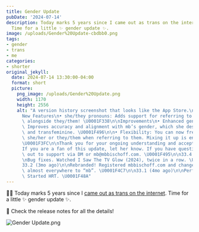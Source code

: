 ```yaml
---
title: Gender Update
pubDate: '2024-07-14'
description: Today marks 5 years since I came out as trans on the internet.
  Time for a little ✨ gender update ✨.
image: /uploads/Gender%20Update-cbdbb0.png
tags:
- gender
- trans
- me
categories:
- shorter
original_jekyll:
  date: 2024-07-14 13:30:00-04:00
  format: short
  picture:
    png_image: /uploads/Gender%20Update.png
    width: 1170
    height: 2556
    alt: "A version history screenshot that looks like the App Store.\n\n33.5 (now)\n\
      New Features\n• she/they pronouns: Adds support for referring to mb using she/her\
      \ alongside they/them! \U0001F338\n\nImprovements\n• Enhanced gender euphoria:\
      \ Improves accuracy and alignment with mb’s gender, which she describes as nonbinary\
      \ and transfeminine. \U0001F496\n\n• Flexibility: You can now freely use either\
      \ she/her or they/them when referring to them. Mixing it up is encouraged. \U0001F938\
      \U0001F3FC\n\nThank you for your ongoing understanding and acceptance! \n\n\
      If you are a fan of this update, let her know. If you have questions, reach\
      \ out to support via DM or mb@mbbischoff.com. \U0001F495\n\n33.4 (1mo ago)\n\
      \nBug fixes. Watched I Saw The TV Glow (2024), twice in a row. \U0001F47B\n\n\
      33.2 (3mo ago)\n\nRebranded! Registered mbbischoff.com and changed their name\
      \ almost everywhere to “mb”. \U0001F4C7\n\n33.1 (4mo ago)\n\nPerformance enhancements.\
      \ Started HRT. \U0001F48A"
---
```


🏳️‍⚧️ Today marks 5 years since I [came out as trans on the internet](https://x.com/mb/status/1150437952155242496). Time for a little ✨ gender update ✨.

💖 Check the release notes for all the details!

![Gender Update.png](/uploads/Gender%20Update.png)